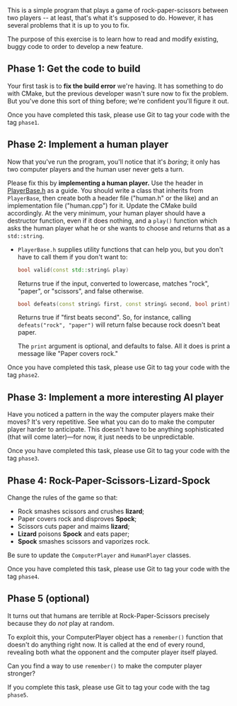 This is a simple program that plays a game of rock-paper-scissors between two
players -- at least, that's what it's supposed to do.  However, it has several
problems that it is up to you to fix.

The purpose of this exercise is to learn how to read and modify existing,
buggy code to order to develop a new feature.

## Phase 1: Get the code to build

Your first task is to **fix the build error** we're having.  It has something to
do with CMake, but the previous developer wasn't sure now to fix the problem.
But you've done this sort of thing before; we're confident you'll figure it
out.

Once you have completed this task, please use Git to tag your code with the
tag `phase1`.

## Phase 2: Implement a human player

Now that you've run the program, you'll notice that it's _boring_; it only has
two computer players and the human user never gets a turn.

Please fix this by **implementing a human player.** Use the header in
[PlayerBase.h](/robotics/rock-paper-scissors-exercise/include/PlayerBase.h) as
a guide.  You should write a class that inherits from `PlayerBase`, then
create both a header file ("human.h" or the like) and an implementation file
("human.cpp") for it.  Update the CMake build accordingly.  At the very
minimum, your human player should have a destructor function, even if it does
nothing, and a `play()` function which asks the human player what he or she
wants to choose and returns that as a `std::string`.

* `PlayerBase.h` supplies utility functions that can help
  you, but you don't have to call them if you don't want to:

    ```C++
    bool valid(const std::string& play)
    ```

  Returns true if the input, converted to lowercase, matches "rock", "paper",
  or "scissors", and false otherwise.

    ```C++
    bool defeats(const string& first, const string& second, bool print)
    ```

  Returns true if "first beats second".  So, for instance, calling
  `defeats("rock", "paper")` will return false because rock doesn't beat
  paper.

  The `print` argument is optional, and defaults to false.  All it does is
  print a message like "Paper covers rock."

Once you have completed this task, please use Git to tag your code with the
tag `phase2`.


## Phase 3: Implement a more interesting AI player

Have you noticed a pattern in the way the computer players make their moves?
It's very repetitive.  See what you can do to make the computer player harder to anticipate.  This doesn't have to be anything sophisticated (that will come later)&mdash;for now, it just needs to be unpredictable.

Once you have completed this task, please use Git to tag your code with the
tag `phase3`.

## Phase 4: Rock-Paper-Scissors-Lizard-Spock

Change the rules of the game so that:

* Rock smashes scissors and crushes **lizard**;
* Paper covers rock and disproves **Spock**;
* Scissors cuts paper and maims **lizard**;
* **Lizard** poisons **Spock** and eats paper;
* **Spock** smashes scissors and vaporizes rock.

Be sure to update the `ComputerPlayer` and `HumanPlayer` classes.

Once you have completed this task, please use Git to tag your code with the
tag `phase4`.

## Phase 5 (optional)

It turns out that humans are terrible at Rock-Paper-Scissors precisely because
they do *not* play at random.

To exploit this, your ComputerPlayer object has a `remember()` function that doesn't do anything
right now.  It is called at the end of every round, revealing both what the
opponent and the computer player itself played.

Can you find a way to use `remember()` to make the computer player stronger?

If you complete this task, please use Git to tag your code with the tag
`phase5`.
